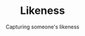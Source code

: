 ---
layout: portfolio
title: Likeness
subtitle: Capturing someone's likeness
permalink: /portfolio/tags/topic/likeness
type: tag
uid: likeness
pagination:
    enabled: true
    tag: [likeness]
---